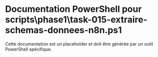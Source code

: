 # Documentation PowerShell pour scripts\phase1\task-015-extraire-schemas-donnees-n8n.ps1

Cette documentation est un placeholder et doit être générée par un outil PowerShell spécifique.
